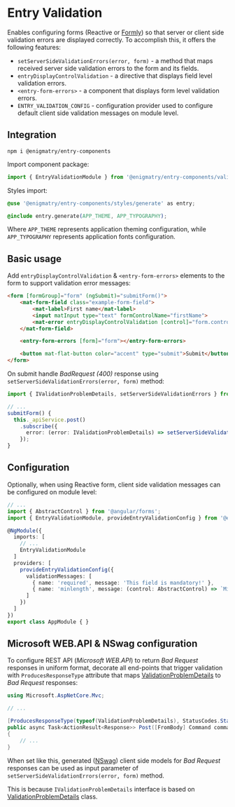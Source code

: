 # Entry Validation

Enables configuring forms (Reactive or [Formly](https://formly.dev/)) so that server or client side validation errors are displayed correctly. To accomplish this, it offers the following features:

* `setServerSideValidationErrors(error, form)` - a method that maps received server side validation errors to the form and its fields.
* `entryDisplayControlValidation` - a directive that displays field level validation errors.
* `<entry-form-errors>` - a component that displays form level validation errors.
* `ENTRY_VALIDATION_CONFIG` - configuration provider used to configure default client side validation messages on module level.

## Integration

```npm
npm i @enigmatry/entry-components
```

Import component package:

```ts
import { EntryValidationModule } from '@enigmatry/entry-components/validation';
```

Styles import:

```css
@use '@enigmatry/entry-components/styles/generate' as entry;

@include entry.generate(APP_THEME, APP_TYPOGRAPHY);
```

Where `APP_THEME` represents application theming configuration, while `APP_TYPOGRAPHY` represents application fonts configuration.

## Basic usage

Add `entryDisplayControlValidation` & `<entry-form-errors>` elements to the form to support validation error messages:

```html
<form [formGroup]="form" (ngSubmit)="submitForm()">
    <mat-form-field class="example-form-field">
        <mat-label>First name</mat-label>
        <input matInput type="text" formControlName="firstName">
        <mat-error entryDisplayControlValidation [control]="form.controls.firstName"></mat-error>
    </mat-form-field>

    <entry-form-errors [form]="form"></entry-form-errors>

    <button mat-flat-button color="accent" type="submit">Submit</button>
</form>
```

On submit handle _BadRequest (400)_ response using `setServerSideValidationErrors(error, form)` method:

```ts
import { IValidationProblemDetails, setServerSideValidationErrors } from '@enigmatry/entry-components/validation';

// ...
submitForm() {
  this._apiService.post()
    .subscribe({
      error: (error: IValidationProblemDetails) => setServerSideValidationErrors(error, this.form)
    });
}
```

## Configuration

Optionally, when using Reactive form, client side validation messages can be configured on module level:

```ts
// ...
import { AbstractControl } from '@angular/forms';
import { EntryValidationModule, provideEntryValidationConfig } from '@enigmatry/entry-components/validation';

@NgModule({
  imports: [
    // ...
    EntryValidationModule
  ]
  providers: [
    provideEntryValidationConfig({
      validationMessages: [
        { name: 'required', message: 'This field is mandatory!' },
        { name: 'minlength', message: (control: AbstractControl) => `Minimal length is ${control.errors.minlength.requiredLength}!` }
      ]
    })
  ]
})
export class AppModule { }
```

## Microsoft WEB.API & NSwag configuration

To configure REST API (_Microsoft WEB.API_) to return _Bad Request_ responses in uniform format, decorate all end-points that trigger validation with `ProducesResponseType` attribute that maps [ValidationProblemDetails](https://learn.microsoft.com/en-us/dotnet/api/microsoft.aspnetcore.mvc.validationproblemdetails?view=aspnetcore-7.0) to _Bad Request_ responses:

```csharp
using Microsoft.AspNetCore.Mvc;

// ...

[ProducesResponseType(typeof(ValidationProblemDetails), StatusCodes.Status400BadRequest)]
public async Task<ActionResult<Response>> Post([FromBody] Command command)
{
    // ...
}
```

When set like this, generated ([NSwag](https://github.com/RicoSuter/NSwag)) client side models for _Bad Request_ responses can be used as input parameter of `setServerSideValidationErrors(error, form)` method.

This is because `IValidationProblemDetails` interface is based on [ValidationProblemDetails](https://learn.microsoft.com/en-us/dotnet/api/microsoft.aspnetcore.mvc.validationproblemdetails?view=aspnetcore-7.0) class.
